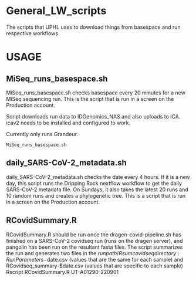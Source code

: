 # General_LW_scripts
The scripts that UPHL uses to download things from basespace and run respective workflows

# USAGE


## MiSeq_runs_basespace.sh

MiSeq_runs_basespace.sh checks basespace every 20 minutes for a new MiSeq sequencing run. This is the script that is run in a screen on the Production account.

Script downloads run data to IDGenomics_NAS and also uploads to ICA. icav2 needs to be installed and configured to work. 

Currently only runs Grandeur.

```
MiSeq_runs_basespace.sh
```

## daily_SARS-CoV-2_metadata.sh

daily_SARS-CoV-2_metadata.sh checks the date every 4 hours. If it is a new day, this script runs the Dripping Rock nextflow workflow to get the daily SARS-CoV-2 metadata file. On Sundays, it also takes the latest 20 runs and 10 random runs and creates a phylogenetic tree. This is a script that is run in a screen on the Production account.


## RCovidSummary.R
RCovidSummary.R should be run once the dragen-covid-pipeline.sh has finished on a SARS-CoV-2 covidseq run (runs on the dragen server), and pangolin has been run on the resultant fasta files. 
The script summarizes the run and generates two files in the $runpath/Rsumcovidseq directory: RunParameters-$date.csv (values that are the same for each sample) and RCovidseq_summary-$date.csv (values that are specific to each sample)
Rscript RCovidSummary.R UT-A01290-220901
